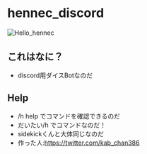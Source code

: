 # hennec_discord
![Hello_hennec](https://i.imgur.com/2KmibT4.jpeg)
## これはなに？
- discord用ダイスBotなのだ
## Help
- /h help でコマンドを確認できるのだ
- だいたい/h でコマンドなのだ！
- sidekickくんと大体同じなのだ
- 作った人:https://twitter.com/kab_chan386